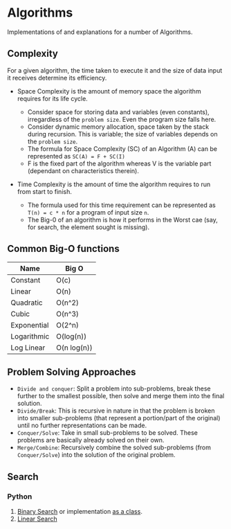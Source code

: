 # Algorithms

Implementations of and explanations for a number of Algorithms.

## Complexity

For a given algorithm, the time taken to execute it and the size of data input it receives determine its efficiency.

- Space Complexity is the amount of memory space the algorithm requires for its life cycle.
  - Consider space for storing data and variables (even constants), irregardless of the `problem size`. Even the program size falls here.
  - Consider dynamic memory allocation, space taken by the stack during recursion. This is variable; the size of variables depends on the `problem size`.
  - The formula for Space Complexity (SC) of an Algorithm (A) can be represented as `SC(A) = F + SC(I)`
  - F is the fixed part of the algorithm whereas V is the variable part (dependant on characteristics therein).

- Time Complexity is the amount of time the algorithm requires to run from start to finish.
  - The formula used for this time requirement can be represented as `T(n) = c * n` for a program of input size `n`.
  - The Big-0 of an algorithm is how it performs in the Worst cae (say, for search, the element sought is missing).

## Common Big-O functions

| Name | Big O |
| ------|------ |
| Constant | O(c) |
| Linear | O(n) |
| Quadratic | O(n^2) |
| Cubic | O(n^3) |
| Exponential | O(2^n) |
| Logarithmic | O(log(n)) |
| Log Linear | O(n log(n))

## Problem Solving Approaches

- `Divide and conquer`: Split a problem into sub-problems, break these further to the smallest possible, then solve and merge them into the final solution.
- `Divide/Break`: This is recursive in nature in that the problem is broken into smaller sub-problems (that represent a portion/part of the original) until no further representations can be made.
- `Conquer/Solve`: Take in small sub-problems to be solved. These problems are basically already solved on their own.
- `Merge/Combine`: Recursively combine the solved sub-problems (from `Conquer/Solve`) into the solution of the original problem.

## Search

### Python

1. [Binary Search](search/Python/binary.py) or implementation [as a class](https://github.com/Rwothoromo/andela_labs/blob/master/binary_search/binary_search.py).
2. [Linear Search](search/Python/linear.py)
